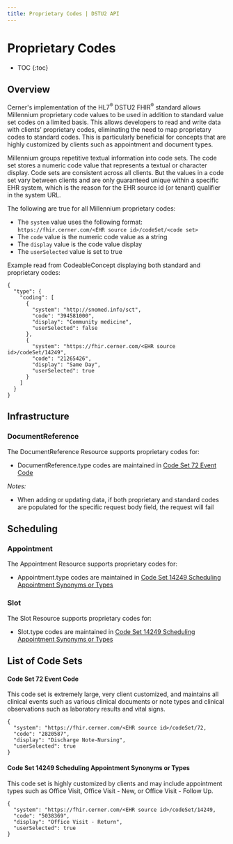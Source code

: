 ```yaml
---
title: Proprietary Codes | DSTU2 API
---
```


# Proprietary Codes

* TOC
{:toc}

## Overview

Cerner's implementation of the HL7<sup>®</sup> DSTU2 FHIR<sup>®</sup> standard allows Millennium proprietary code values
to be used in addition to standard value set codes on a limited basis. This allows developers to read and write data
with clients' proprietary codes, eliminating the need to map proprietary codes to standard codes. This is particularly
beneficial for concepts that are highly customized by clients such as appointment and document types.

Millennium groups repetitive textual information into code sets. The code set stores a numeric code value that
represents a textual or character display. Code sets are consistent across all clients. But the values in a code set
vary between clients and are only guaranteed unique within a specific EHR system, which is the reason for the EHR
source id (or tenant) qualifier in the system URL.

The following are true for all Millennium proprietary codes:

* The `system` value uses the following format: `https://fhir.cerner.com/<EHR source id>/codeSet/<code set>`
* The `code` value is the numeric code value as a string
* The `display` value is the code value display
* The `userSelected` value is set to true

Example read from CodeableConcept displaying both standard and proprietary codes:

    {
      "type": {
        "coding": [
          {
            "system": "http://snomed.info/sct",
            "code": "394581000",
            "display": "Community medicine",
            "userSelected": false
          },
          {
            "system": "https://fhir.cerner.com/<EHR source id>/codeSet/14249",
            "code": "21265426",
            "display": "Same Day",
            "userSelected": true
          }
        ]
      }
    }

## Infrastructure

<!-- use html header to avoid showing up in toc -->
<h3>DocumentReference</h3>

The DocumentReference Resource supports proprietary codes for:

* DocumentReference.type codes are maintained in [Code Set 72 Event Code](#code-set-72-event-code)

_Notes:_

* When adding or updating data, if both proprietary and standard codes are populated for the specific request body field, the request will fail

## Scheduling

<!-- use html header to avoid showing up in toc -->
<h3>Appointment</h3>

The Appointment Resource supports proprietary codes for:

* Appointment.type codes are maintained in [Code Set 14249 Scheduling Appointment Synonyms or Types](#code-set-14249-scheduling-appointment-synonyms-or-types)

<!-- use html header to avoid showing up in toc -->
<h3>Slot</h3>

The Slot Resource supports proprietary codes for:

* Slot.type codes are maintained in [Code Set 14249 Scheduling Appointment Synonyms or Types](#code-set-14249-scheduling-appointment-synonyms-or-types)

## List of Code Sets

#### Code Set 72 Event Code

This code set is extremely large, very client customized, and maintains all clinical events such as various clinical
documents or note types and clinical observations such as laboratory results and vital signs.

    {
      "system": "https://fhir.cerner.com/<EHR source id>/codeSet/72,
      "code": "2820587",
      "display": "Discharge Note-Nursing",
      "userSelected": true
    }

#### Code Set 14249 Scheduling Appointment Synonyms or Types

This code set is highly customized by clients and may include appointment types such as
Office Visit, Office Visit - New, or Office Visit - Follow Up.

    {
      "system": "https://fhir.cerner.com/<EHR source id>/codeSet/14249,
      "code": "5038369",
      "display": "Office Visit - Return",
      "userSelected": true
    }
